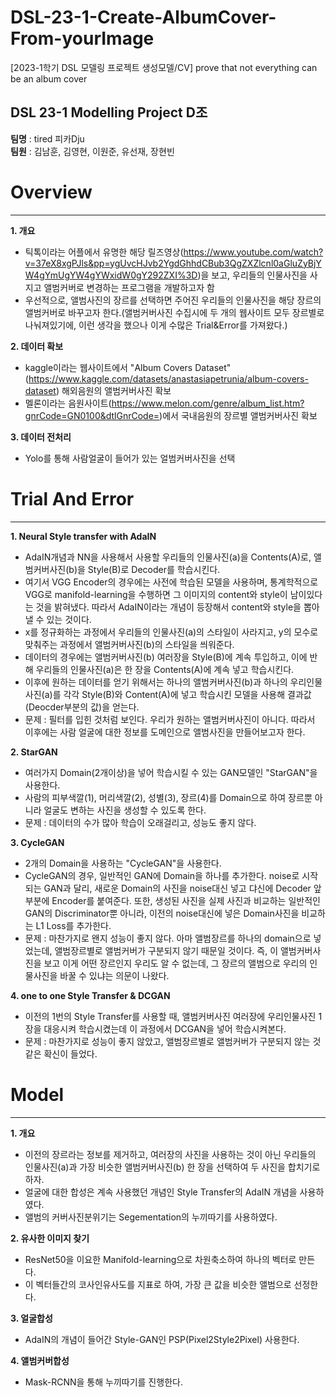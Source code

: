 # DSL-23-1-Create-AlbumCover-From-yourImage
[2023-1학기 DSL 모델링 프로젝트 생성모델/CV] prove that not everything can be an album cover


## DSL 23-1 Modelling Project D조
**팀명** : tired 피카Dju  
**팀원** : 김남훈, 김영현, 이원준, 유선재, 장현빈


# Overview
---

**1. 개요**
- 틱톡이라는 어플에서 유명한 해당 릴즈영상(https://www.youtube.com/watch?v=37eX8xgPJls&pp=ygUvcHJvb2YgdGhhdCBub3QgZXZlcnl0aGluZyBjYW4gYmUgYW4gYWxidW0gY292ZXI%3D)을 보고, 우리들의 인물사진을 사지고 앨범커버로 변경하는 프로그램을 개발하고자 함
- 우선적으로, 앨범사진의 장르를 선택하면 주어진 우리들의 인물사진을 해당 장르의 앨범커버로 바꾸고자 한다.(앨범커버사진 수집시에 두 개의 웹사이트 모두 장르별로 나눠져있기에, 이런 생각을 했으나 이게 수많은 Trial&Error를 가져왔다.)
 
**2. 데이터 확보**
- kaggle이라는 웹사이트에서 "Album Covers Dataset"(https://www.kaggle.com/datasets/anastasiapetrunia/album-covers-dataset) 해외음원의 앨범커버사진 확보
- 멜론이라는 음원사이트(https://www.melon.com/genre/album_list.htm?gnrCode=GN0100&dtlGnrCode=)에서 국내음원의 장르별 앨범커버사진 확보
  
**3. 데이터 전처리**
- Yolo를 통해 사람얼굴이 들어가 있는 얼범커버사진을 선택


# Trial And Error
---

**1. Neural Style transfer with AdaIN**
- AdaIN개념과 NN을 사용해서 사용할 우리들의 인물사진(a)을 Contents(A)로, 앨범커버사진(b)을 Style(B)로 Decoder를 학습시킨다.
- 여기서 VGG Encoder의 경우에는 사전에 학습된 모델을 사용하며, 통계학적으로 VGG로 manifold-learning을 수행하면 그 이미지의 content와 style이 남이있다는 것을 밝혀냈다. 따라서 AdaIN이라는 개념이 등장해서 content와 style을 뽑아낼 수 있는 것이다.
- x를 정규화하는 과정에서 우리들의 인물사진(a)의 스타일이 사라지고, y의 모수로 맞춰주는 과정에서 앨범커버사진(b)의 스타일을 씌워준다.
- 데이터의 경우에는 앨범커버사진(b) 여러장을 Style(B)에 계속 투입하고, 이에 반해 우리들의 인물사진(a)은 한 장을 Contents(A)에 계속 넣고 학습시킨다.
- 이후에 원하는 데이터를 얻기 위해서는 하나의 앨범커버사진(b)과 하나의 우리인물사진(a)를 각각 Style(B)와 Content(A)에 넣고 학습시킨 모델을 사용해 결과값(Deocder부분의 값)을 얻는다.
- 문제 : 필터를 입힌 것처럼 보인다. 우리가 원하는 앨범커버사진이 아니다. 따라서 이후에는 사람 얼굴에 대한 정보를 도메인으로 앨범사진을 만들어보고자 한다.

**2. StarGAN**
- 여러가지 Domain(2개이상)을 넣어 학습시킬 수 있는 GAN모델인 "StarGAN"을 사용한다.
- 사람의 피부색깔(1), 머리색깔(2), 성별(3), 장르(4)를 Domain으로 하여 장르뿐 아니라 얼굴도 변하는 사진을 생성할 수 있도록 한다.
- 문제 : 데이터의 수가 많아 학습이 오래걸리고, 성능도 좋지 않다.
  
**3. CycleGAN**
- 2개의 Domain을 사용하는 "CycleGAN"을 사용한다.
- CycleGAN의 경우, 일반적인 GAN에 Domain을 하나를 추가한다. noise로 시작되는 GAN과 달리, 새로운 Domain의 사진을 noise대신 넣고 댜신에 Decoder 앞부분에 Encoder를 붙여준다. 또한, 생성된 사진을 실제 사진과 비교하는 일반적인 GAN의 Discriminator뿐 아니라, 이전의 noise대신에 넣은 Domain사진을 비교하는 L1 Loss를 추가한다.
- 문제 : 마찬가지로 왠지 성능이 좋지 않다. 아마 앨범장르를 하나의 domain으로 넣었는데, 앨범장르별로 앨범커버가 구분되지 않기 때문일 것이다. 즉, 이 앨범커버사진을 보고 이게 어떤 장르인지 우리도 알 수 없는데, 그 장르의 앨범으로 우리의 인물사진을 바꿀 수 있냐는 의문이 나왔다.

**4. one to one Style Transfer & DCGAN**
- 이전의 1번의 Style Transfer를 사용할 때, 앨범커버사진 여러장에 우리인물사진 1장을 대응시켜 학습시켰는데 이 과정에서 DCGAN을 넣어 학습시켜본다.
- 문제 : 마찬가지로 성능이 좋지 않았고, 앨범장르별로 앨범커버가 구분되지 않는 것 같은 확신이 들었다.


# Model
---

**1. 개요**
- 이전의 장르라는 정보를 제거하고, 여러장의 사진을 사용하는 것이 아닌 우리들의 인물사진(a)과 가장 비슷한 앨범커버사진(b) 한 장을 선택하여 두 사진을 합치기로 하자.
- 얼굴에 대한 합성은 계속 사용했던 개념인 Style Transfer의 AdaIN 개념을 사용하였다.
- 앨범의 커버사진분위기는 Segementation의 누끼따기를 사용하였다.

**2. 유사한 이미지 찾기**
- ResNet50을 이요한 Manifold-learning으로 차원축소하여 하나의 벡터로 만든다.
- 이 벡터들간의 코사인유사도를 지표로 하여, 가장 큰 값을 비슷한 앨범으로 선정한다.
  
**3. 얼굴합성**
- AdaIN의 개념이 들어간 Style-GAN인 PSP(Pixel2Style2Pixel) 사용한다.

**4. 앨범커버합성**
- Mask-RCNN을 통해 누끼따기를 진행한다.

